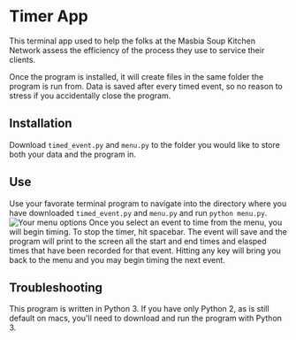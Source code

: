 # Timer App

This terminal app used to help the folks at the Masbia Soup Kitchen Network assess the efficiency of the process they use to service their clients.

Once the program is installed, it will create files in the same folder the program is run from. Data is saved after every timed event, so no reason to stress if you accidentally close the program.

## Installation
Download <code>timed_event.py</code> and <code>menu.py</code> to the folder you would like to store both your data and the program in.

## Use
Use your favorate terminal program to navigate into the directory where you have downloaded <code>timed_event.py</code> and <code>menu.py</code> and run <code>python menu.py</code>. 
![Your menu options]()
Once you select an event to time from the menu, you will begin timing. To stop the timer, hit spacebar. The event will save and the program will print to the screen all the start and end times and elasped times that have been recorded for that event. Hitting any key will bring you back to the menu and you may begin timing the next event.

## Troubleshooting
This program is written in Python 3. If you have only Python 2, as is still default on macs, you'll need to download and run the program with Python 3.
